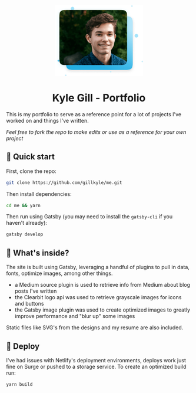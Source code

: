 <p align="center">
  <a href="http://www.kylegill.com">
    <img alt="Gatsby" src="https://raw.githubusercontent.com/gillkyle/images/master/about-me.png" width="240" />
  </a>
</p>
<h1 align="center">
  Kyle Gill - Portfolio
</h1>

This is my portfolio to serve as a reference point for a lot of projects I've worked on and things I've written. 

_Feel free to fork the repo to make edits or use as a reference for your own project_

## 🚀 Quick start

First, clone the repo:

```sh
git clone https://github.com/gillkyle/me.git
```

Then install dependencies:

```sh
cd me && yarn
```

Then run using Gatsby (you may need to install the `gatsby-cli` if you haven't already):
```sh
gatsby develop
```
    
## 🧐 What's inside?

The site is built using Gatsby, leveraging a handful of plugins to pull in data, fonts, optimize images, among other things.

- a Medium source plugin is used to retrieve info from Medium about blog posts I've written
- the Clearbit logo api was used to retrieve grayscale images for icons and buttons
- the Gatsby image plugin was used to create optimized images to greatly improve performance and "blur up" some images

Static files like SVG's from the designs and my resume are also included. 

## 💫 Deploy

I've had issues with Netlify's deployment environments, deploys work just fine on Surge or pushed to a storage service. To create an optimized build run:

```sh
yarn build
```
